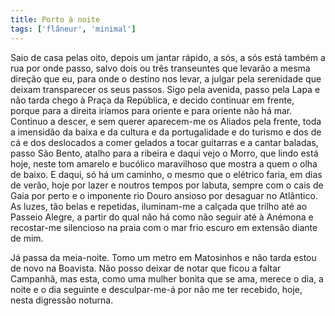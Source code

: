 ```yaml
---
title: Porto à noite
tags: ['flâneur', 'minimal']
---
```


Saio de casa pelas oito, depois um jantar rápido, a sós, a sós está também a rua por onde passo, salvo dois ou três transeuntes que levarão a mesma direção que eu, para onde o destino nos levar, a julgar pela serenidade que deixam transparecer os seus passos. Sigo pela avenida, passo pela Lapa e não tarda chego à Praça da República, e decido continuar em frente, porque para a direita iríamos para oriente e para oriente não há mar. Continuo a descer, e sem querer aparecem-me os Aliados pela frente, toda a imensidão da baixa e da cultura e da portugalidade e do turismo e dos de cá e dos deslocados a comer gelados a tocar guitarras e a cantar baladas, passo São Bento, atalho para a ribeira e daqui vejo o Morro, que lindo está hoje, neste tom amarelo e bucólico maravilhoso que mostra a quem o olha de baixo. E daqui, só há um caminho, o mesmo que o elétrico faria, em dias de verão, hoje por lazer e noutros tempos por labuta, sempre com o cais de Gaia por perto e o imponente rio Douro ansioso por desaguar no Atlântico. As luzes, tão belas e repetidas, iluminam-me a calçada que trilho até ao Passeio Alegre, a partir do qual não há como não seguir até à Anémona e recostar-me silencioso na praia com o mar frio escuro em extensão diante de mim.

Já passa da meia-noite. Tomo um metro em Matosinhos e não tarda estou de novo na Boavista. Não posso deixar de notar que ficou a faltar Campanhã, mas esta, como uma mulher bonita que se ama, merece o dia, a noite e o dia seguinte e desculpar-me-á por não me ter recebido, hoje, nesta digressão noturna.